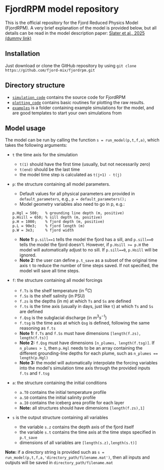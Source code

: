 # FjordRPM model repository

This is the official repository for the Fjord Reduced Physics Model (FjordRPM). 
A very brief explanation of the model is provided below, but all details can be read in the model description paper: [Slater et al., 2025 (dummy link)](https://github.com/fjord-mix/fjordrpm/)

## Installation

Just download or clone the GitHub repository by using `git clone https://github.com/fjord-mix/fjordrpm.git`

## Directory structure

- [`simulation_code`](https://github.com/fjord-mix/fjordrpm/tree/readme_update/simulation_code) contains the source code for FjordRPM
- [`plotting_code`](https://github.com/fjord-mix/fjordrpm/tree/readme_update/plotting_code) contains basic routines for plotting the raw results.
- [`examples`](https://github.com/fjord-mix/fjordrpm/tree/readme_update/examples) is a folder containing example simulations for the model, and are good templates to start your own simulations from

## Model usage

The model can be run by calling the function `s = run_model(p,t,f,a)`, which takes the following arguments:

- `t` the time axis for the simulation
    - `t(1)` should have the first time (usually, but not necessarily zero) 
    - `t(end)` should be the last time
    - the model time step is calculated as `t(j+1) - t(j)`

- `p`: the structure containing all model parameters. 
    - Default values for all physical parameters are provided in `default_parameters`, e.g., `p = default_parameters();`
    - Model geometry variables also need to go in p, e.g.:
    ```
    p.Hgl = 500;   % grounding line depth (m, positive)
    p.Hsill = 650; % sill depth (m, positive)
    p.H = 1000;    % fjord depth (m, positive)
    p.L = 90e3;    % fjord length (m)
    p.W = 3e3;     % fjord width
    ```
    - **Note 1:** `p.sill==1` tells the model the fjord has a sill, and `p.sill==0` tells the model the fjord doesn't. However, if `p.Hsill >= p.H` the model will automatically adjust to no sill. If `p.sill==0`, `p.Hsill` will be ignored.
    - **Note 2:** the user can define `p.t_save` as a subset of the original time axis `t` to reduce the number of time steps saved. If not specified, the model will save all time steps.
    
- `f`: the structure containing all model forcings
    - `f.Ts` is the shelf temperature (in $^oC$)
    - `f.Ss` is the shelf salinity (in PSU)
    - `f.zs` is the depths (in m) at which `Ts` and `Ss` are defined
    - `f.ts` is the time axis (usually in days, just like `t`) at which `Ts` and `Ss` are defined
    - `f.Qsg` is the subglacial discharge (in $m^3 s^{-1}$)
    - `f.tsg` is the time axis at which `Qsg` is defined, following the same reasoning as `f.ts`
    - **Note 1:** `f.Ts` and `f.Ss` must have dimensions `[length(f.zs), length(f.ts)]`
    - **Note 2:** `f.Qsg` must have dimensions `[n_plumes, length(f.tsg)]`. If `n_plumes > 1`, then `p.Hgl` needs to be an array containing the different grounding-line depths for each plume, such as `n_plumes == length(p.Hgl)`
    - **Note 3:** the model will automatically interpolate the forcing variables into the model's simulation time axis through the provided inputs `f.ts` and `f.tsg`
    
- `a`: the structure containing the initial conditions
    - `a.T0` contains the initial temperature profile
    - `a.S0` contains the initial salinity profile
    - `a.I0` contains the iceberg area profile for each layer
    - **Note:** all structures should have dimensions `[length(f.zs),1]`
    
- `s` is the output structure containing all variables
    - the variable `s.z` contains the depth axis of the fjord itself
    - the variable `s.t` contains the time axis at the time steps specified in `p.t_save`
    - dimensions of all variables are `[length(s.z),length(s.t)]`
    
**Note:** if a directory string is provided such as `s = run_model(p,t,f,a,'directory_path/filename.mat')`, then all inputs and outputs will be saved in `directory_path/filename.mat`